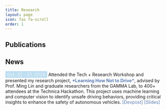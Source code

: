 ```yaml
---
title: Research
layout: page
icon: fas fa-scroll
order: 1
---
```

## Publications


## News

<span style="display: inline-block; padding: 2px 5px; background-color: #BCDEF1; color: #DEEDF6; border-radius: 2px; font-weight: bold; text-decoration: none;">
    Oct. 25 - 27, 2024
</span>
Attended the Tech + Research Workshop and presented my research project, 
<a href="https://inclusion.cs.umd.edu/events/techresearch" style="color: #5b7db1; text-decoration: none; font-weight: bold;">*Learning How Not to Drive*</a>, advised by Prof. Ming Lin and graduate researchers from the GAMMA Lab, to 400+ attendees at the Technica Hackathon. This project uses machine learning and computer vision to identify unsafe driving behaviors, providing critical insights to enhance the safety of autonomous vehicles.
<a href="https://devpost.com/software/navigating-the-future-predicting-human-behavior-for-avs" style="color: #5b7db1; text-decoration: none;">[Devpost]</a> 
<a href="https://docs.google.com/presentation/d/1tbln9eCF0y2cKs9xJYo384RgyCAekG5BIPbl8e8tWFA/edit?usp=sharing" style="color: #5b7db1; text-decoration: none;">[Slides]</a>






